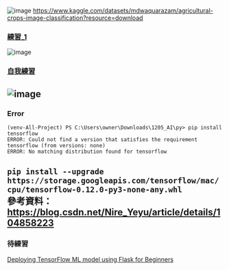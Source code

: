 

![image](https://user-images.githubusercontent.com/55220866/205585079-564d2053-4bf5-463c-883c-ab184242dbef.png)
https://www.kaggle.com/datasets/mdwaquarazam/agricultural-crops-image-classification?resource=download
### [練習_1](https://github.com/ChengHan16/Cs4high_4080E036/blob/master/Artificial%20Intelligence%E3%80%8A111-1%E3%80%8B/12-05/Code/1205_transfer_learning_with_hub.ipynb)
![image](https://user-images.githubusercontent.com/55220866/205577021-d4f629cc-aa68-4b8d-9d68-d1254f738f2c.png)
### [自我練習](https://github.com/ChengHan16/Cs4high_4080E036/blob/master/Artificial%20Intelligence%E3%80%8A111-1%E3%80%8B/12-05/Code/1205_transfer_learning_with_hub%20(1).ipynb)
![image](https://user-images.githubusercontent.com/55220866/205583716-8c2807d9-d0a8-4afb-90d8-679b64dd57c2.png)
---------------------------------------------------------------------------------------------------------------------------------------------------
### Error
```
(venv-All-Project) PS C:\Users\owner\Downloads\1205_AI\py> pip install tensorflow       
ERROR: Could not find a version that satisfies the requirement tensorflow (from versions: none)
ERROR: No matching distribution found for tensorflow
```
`pip install --upgrade https://storage.googleapis.com/tensorflow/mac/cpu/tensorflow-0.12.0-py3-none-any.whl` <br>
參考資料：https://blog.csdn.net/Nire_Yeyu/article/details/104858223
---------------------------------------------------------------------------------------------------------------------------------------------------
### 待練習
[Deploying TensorFlow ML model using Flask for Beginners](https://www.gcptutorials.com/post/deploying-tensorflow-ml-model-using-flask-for-beginners)
